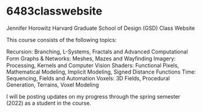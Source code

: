 # 6483classwebsite

Jennifer Horowitz Harvard Graduate School of Design (GSD) Class Website

This course consists of the following topics:

Recursion: Branching, L-Systems, Fractals and Advanced Computational Form
Graphs & Networks: Meshes, Mazes and Wayﬁnding
Imagery: Processing, Kernels and Computer Vision
Shaders: Functional Pixels, Mathematical Modeling, Implicit Modeling, Signed Distance Functions
Time: Sequencing, Fields and Automation
Voxels: 3D Fields, Procedural Generation, Terrains, Voxel Modeling

I will be posting updates on my progress through the spring semester (2022) as a student in the course.
